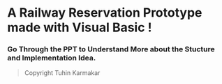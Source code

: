 # A Railway Reservation Prototype made with Visual Basic ! 

### Go Through the PPT to Understand More about the Stucture and Implementation Idea. 

> Copyright Tuhin Karmakar
